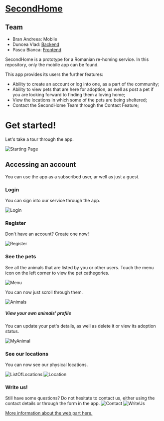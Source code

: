 # [SecondHome](https://www.secondhome.fragmentedpixel.com/)


## Team
* Bran Andreea: Mobile
* Duncea Vlad: [Backend](https://github.com/VladDuncea/SecondHome/tree/master/WEB/server)
* Pascu Bianca: [Frontend](https://github.com/VladDuncea/SecondHome/tree/master/WEB)

SecondHome is a prototype for a Romanian re-homing service. In this repository, only the mobile app can be found.


This app provides its users the further features:

  - Ability to create an account or log into one, as a part of the community;
  - Ability to view pets that are here for adoption, as well as post a pet if you are looking forward to finding them a loving home;
  - View the locations in which some of the pets are being sheltered;
  - Contact the SecondHome Team through the Contact Feature;

# Get started!
Let's take a tour through the app.  

![Starting Page](/app-overview/Home.png)


## Accessing an account
You can use the app as a subscribed user, ar well as just a guest.
### Login
You can sign into our service through the app.

![Login](/app-overview/Login.png)
### Register
Don't have an account? Create one now!

![Register](/app-overview/Register.png)

### See the pets
See all the animals that are listed by you or other users. 
Touch the menu icon on the left corner to view the pet cathegories.

![Menu](/app-overview/Menu.png)

You can now just scroll through them.  

![Animals](/app-overview/ViewAnimals.png)

##### View your own animals' profile

You can update your pet's details, as well as delete it or view its adoption status.

![MyAnimal](/app-overview/MyAnimal.png)
### See our locations

You can now see our physical locations.

![ListOfLocations](/app-overview/ListOfLocations.png)
![Location](/app-overview/Location.png)

### Write us!
Still have some questions? Do not hesitate to contact us, either using the contact details or through the form in the app.
![Contact](/app-overview/Contact.png)
![WriteUs](/app-overview/WriteUs.png)

[More information about the web part here.](https://github.com/VladDuncea/SecondHome)
